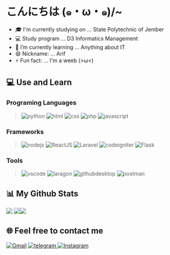 # こんにちは (๑・ω・๑)/~
- 🎓 I'm currently studying on ... State Polytechnic of Jember
- 💻 Study program ... D3 Informatics Management
- 🌱 I’m currently learning ... Anything about IT
- 😄 Nickname: ... Arif
- ⚡ Fun fact: ... I'm a weeb (>ω<)

## 💻 Use and Learn
### Programing Languages
> ![python](https://img.shields.io/badge/Python-3776AB?style=for-the-badge&logo=python&logoColor=white)
> ![html](https://img.shields.io/badge/HTML-239120?style=for-the-badge&logo=html5&logoColor=white)
> ![css](https://img.shields.io/badge/CSS3-239120?style=for-the-badge&logo=css3&logoColor=white)
> ![php](https://img.shields.io/badge/PHP-777BB4?style=for-the-badge&logo=php&logoColor=white)
> ![javascript](https://img.shields.io/badge/JavaScript-323330?style=for-the-badge&logo=javascript&logoColor=F7DF1E)

### Frameworks
> ![nodejs](https://img.shields.io/badge/Node.js-43853D?style=for-the-badge&logo=node.js&logoColor=white)
> ![ReactJS](https://img.shields.io/badge/react.js-2B4295?style=for-the-badge&logo=react&logoColor=white)
> ![Laravel](https://img.shields.io/badge/laravel-F05340?style=for-the-badge&logo=laravel&logoColor=white)
> ![codeigniter](https://img.shields.io/badge/CodeIgniter-E74122?style=for-the-badge&logo=codeigniter&logoColor=white)
> ![Flask](https://img.shields.io/badge/Flask-000000?style=for-the-badge&logo=flask&logoColor=white)
 
### Tools
> ![vscode](https://img.shields.io/badge/VSCode-007ACC?style=for-the-badge&logo=Visual-Studio-Code&logoColor=white)
> ![laragon](https://img.shields.io/badge/Laragon-grey?style=for-the-badge&logo=laragon&logoColor=39AEFF)
> ![githubdesktop](https://img.shields.io/badge/Github_Desktop-803CA4?style=for-the-badge&logo=github&logoColor=white)
> ![postman](https://img.shields.io/badge/Postman-FF6C37?style=for-the-badge&logo=Postman&logoColor=white)

## 📊 My Github Stats

[![](http://github-profile-summary-cards.vercel.app/api/cards/profile-details?username=RemahBiskuit&theme=monokai)](https://github.com/remahbiskuit)
[![](http://github-profile-summary-cards.vercel.app/api/cards/repos-per-language?username=RemahBiskuit&theme=monokai)](https://github.com/ArifBillah07)![](http://github-profile-summary-cards.vercel.app/api/cards/most-commit-language?username=RemahBiskuit&theme=monokai)

## 🌐 Feel free to contact me
[![Gmail](https://img.shields.io/badge/Gmail-D14836?style=for-the-badge&logo=gmail&logoColor=white)](mailto:contact@remahbiskuit.my.id) [![telegram](https://img.shields.io/badge/Telegram-2CA5E0?style=for-the-badge&logo=telegram&logoColor=white)](https://t.me/remahbiskuit)[ ![Instagram](https://img.shields.io/badge/Instagram-E4405F?style=for-the-badge&logo=instagram&logoColor=white)](https://instagram.com/m.arifbillah07)
